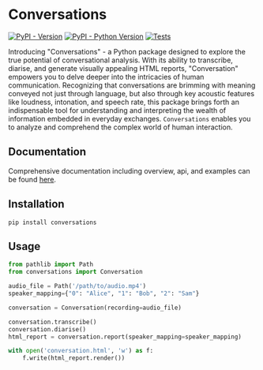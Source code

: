 # Conversations

[![PyPI - Version](https://img.shields.io/pypi/v/conversations.svg)](https://pypi.org/project/conversations)
[![PyPI - Python Version](https://img.shields.io/pypi/pyversions/conversations.svg)](https://pypi.org/project/conversations)
[![Tests](https://github.com/rob-luke/conversations/actions/workflows/test.yml/badge.svg?branch=main)](https://github.com/rob-luke/conversations/actions/workflows/test.yml)

Introducing "Conversations" - a Python package designed to explore the true potential of conversational analysis.
With its ability to transcribe, diarise, and generate visually appealing HTML reports, "Conversation" empowers you to delve deeper into the intricacies of human communication.
Recognizing that conversations are brimming with meaning conveyed not just through language, but also through key acoustic features like loudness, intonation, and speech rate,
this package brings forth an indispensable tool for understanding and interpreting the wealth of information embedded in everyday exchanges.
`Conversations` enables you to analyze and comprehend the complex world of human interaction.


## Documentation

Comprehensive documentation including overview, api, and examples can be found [here](rob-luke.github.io/conversations/).


## Installation

```console
pip install conversations
```

## Usage

```python
from pathlib import Path
from conversations import Conversation

audio_file = Path('/path/to/audio.mp4')
speaker_mapping={"0": "Alice", "1": "Bob", "2": "Sam"}

conversation = Conversation(recording=audio_file)

conversation.transcribe()
conversation.diarise()
html_report = conversation.report(speaker_mapping=speaker_mapping)

with open('conversation.html', 'w') as f:
    f.write(html_report.render())
```
